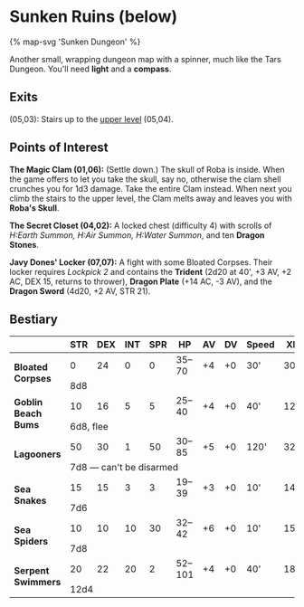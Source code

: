 # Sunken Ruins (below)

{% map-svg 'Sunken Dungeon' %}

Another small, wrapping dungeon map with a spinner, much like the Tars Dungeon. You'll need **light** and a **compass**.

## Exits

(05,03): Stairs up to the [upper level](/dragon-wars/maps/sunken-ruins) (05,04).

## Points of Interest

**The Magic Clam (01,06):** (Settle down.) The skull of Roba is inside. When the game offers to let you take the skull, say no, otherwise the clam shell crunches you for 1d3 damage. Take the entire Clam instead. When next you climb the stairs to the upper level, the Clam melts away and leaves you with **Roba's Skull**.

**The Secret Closet (04,02):** A locked chest (difficulty 4) with scrolls of *H:Earth Summon, H:Air Summon, H:Water Summon*, and ten **Dragon Stones**.

**Javy Dones' Locker (07,07):** A fight with some Bloated Corpses. Their locker requires *Lockpick 2* and contains the **Trident** (2d20 at 40', +3 AV, +2 AC, DEX 15, returns to thrower), **Dragon Plate** (+14 AC, -3 AV), and the **Dragon Sword** (4d20, +2 AV, STR 21).

## Bestiary

<table>
  <thead>
    <tr>
      <th></th>
      <th>STR</th>
      <th>DEX</th>
      <th>INT</th>
      <th>SPR</th>
      <th>HP</th>
      <th>AV</th>
      <th>DV</th>
      <th>Speed</th>
      <th>XP</th>
    </tr>
  </thead>
  <tbody>
    <tr>
      <td rowspan=2><b>Bloated Corpses</b></td>
      <td class="c">0</td>
      <td class="c">24</td>
      <td class="c">0</td>
      <td class="c">0</td>
      <td class="c">35&ndash;70</td>
      <td class="c">+4</td>
      <td class="c">+0</td>
      <td class="c">30'</td>
      <td class="c">300</td>
    </tr><tr>
      <td colspan=9>8d8</td>
    </tr><tr>
      <td rowspan=2><b>Goblin Beach Bums</b></td>
      <td class="c">10</td>
      <td class="c">16</td>
      <td class="c">5</td>
      <td class="c">5</td>
      <td class="c">25&ndash;40</td>
      <td class="c">+4</td>
      <td class="c">+0</td>
      <td class="c">40'</td>
      <td class="c">120</td>
    </tr><tr>
      <td colspan=9>6d8, flee</td>
    </tr><tr>
      <td rowspan=2><b>Lagooners</b></td>
      <td class="c">50</td>
      <td class="c">30</td>
      <td class="c">1</td>
      <td class="c">50</td>
      <td class="c">30&ndash;85</td>
      <td class="c">+5</td>
      <td class="c">+0</td>
      <td class="c">120'</td>
      <td class="c">320</td>
    </tr><tr>
      <td colspan=9>7d8 — can't be disarmed</td>
    </tr><tr>
      <td rowspan=2><b>Sea Snakes</b></td>
      <td class="c">15</td>
      <td class="c">15</td>
      <td class="c">3</td>
      <td class="c">3</td>
      <td class="c">19&ndash;39</td>
      <td class="c">+3</td>
      <td class="c">+0</td>
      <td class="c">10'</td>
      <td class="c">140</td>
    </tr><tr>
      <td colspan=9>7d6</td>
    </tr><tr>
      <td rowspan=2><b>Sea Spiders</b></td>
      <td class="c">10</td>
      <td class="c">10</td>
      <td class="c">10</td>
      <td class="c">30</td>
      <td class="c">32&ndash;42</td>
      <td class="c">+6</td>
      <td class="c">+0</td>
      <td class="c">10'</td>
      <td class="c">150</td>
    </tr><tr>
      <td colspan=9>7d8</td>
    </tr><tr>
      <td rowspan=2><b>Serpent Swimmers</b></td>
      <td class="c">20</td>
      <td class="c">22</td>
      <td class="c">20</td>
      <td class="c">2</td>
      <td class="c">52&ndash;101</td>
      <td class="c">+4</td>
      <td class="c">+0</td>
      <td class="c">40'</td>
      <td class="c">180</td>
    </tr><tr>
      <td colspan=9>12d4</td>
    </tr>
  </tbody>
</table>
